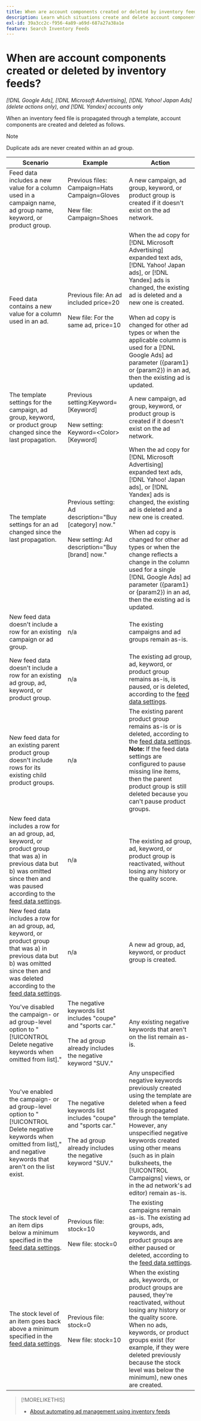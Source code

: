 ```yaml
---
title: When are account components created or deleted by inventory feeds?
description: Learn which situations create and delete account components when you post inventory feeds.
exl-id: 39a3cc2c-f956-4a89-a69d-687a27a38a1e
feature: Search Inventory Feeds
---
```

# When are account components created or deleted by inventory feeds?

*[!DNL Google Ads], [!DNL Microsoft Advertising], [!DNL Yahoo! Japan Ads] (delete actions only), and [!DNL Yandex] accounts only*

When an inventory feed file is propagated through a template, account components are created and deleted as follows.

>[!NOTE]
>
>Duplicate ads are never created within an ad group.

| Scenario | Example | Action |
|----|----|----|
| Feed data includes a new value for a column used in a campaign name, ad group name, keyword, or product group. | Previous files:<br>Campaign=Hats<br>Campaign=Gloves<br><br>New file:<br>Campaign=Shoes | A new campaign, ad group, keyword, or product group is created if it doesn't exist on the ad network. |
| Feed data contains a new value for a column used in an ad. | Previous file: An ad included price=20<br><br>New file: For the same ad, price=10 | When the ad copy for [!DNL Microsoft Advertising] expanded text ads, [!DNL Yahoo! Japan ads], or [!DNL Yandex] ads is changed, the existing ad is deleted and a new one is created.<br><br>When ad copy is changed for other ad types or when the applicable column is used for a [!DNL Google Ads] ad parameter ({param1} or {param2}) in an ad, then the existing ad is updated. |
| The template settings for the campaign, ad group, keyword, or product group changed since the last propagation. | Previous setting:Keyword=[Keyword]<br><br>New setting: Keyword=&lt;Color&gt;[Keyword] | A new campaign, ad group, keyword, or product group is created if it doesn't exist on the ad network. |
| The template settings for an ad changed since the last propagation. | Previous setting: Ad description=&quot;Buy [category] now.&quot;<br><br>New setting: Ad description=&quot;Buy [brand] now.&quot; | When the ad copy for [!DNL Microsoft Advertising] expanded text ads, [!DNL Yahoo! Japan ads], or [!DNL Yandex] ads is changed, the existing ad is deleted and a new one is created.<br><br>When ad copy is changed for other ad types or when the change reflects a change in the column used for a single [!DNL Google Ads] ad parameter ({param1} or {param2}) in an ad, then the existing ad is updated. |
| New feed data doesn't include a row for an existing campaign or ad group. | n/a | The existing campaigns and ad groups remain as-is. |
| New feed data doesn't include a row for an existing ad group, ad, keyword, or product group. | n/a | The existing ad group, ad, keyword, or product group remains as-is, is paused, or is deleted, according to the [feed data settings](feed-settings-manage.md#feed-data-settings). |
| New feed data for an existing parent product group doesn't include rows for its existing child product groups. | n/a | The existing parent product group remains as-is or is deleted, according to the [feed data settings](feed-settings-manage.md#feed-data-settings). <b>Note:</b> If the feed data settings are configured to pause missing line items, then the parent product group is still deleted because you can't pause product groups. |
| New feed data includes a row for an ad group, ad, keyword, or product group that was a) in previous data but b) was omitted since then and was paused according to the [feed data settings](feed-settings-manage.md#feed-data-settings). | n/a | The existing ad group, ad, keyword, or product group is reactivated, without losing any history or the quality score. |
| New feed data includes a row for an ad group, ad, keyword, or product group that was a) in previous data but b) was omitted since then and was deleted according to the [feed data settings](feed-settings-manage.md#feed-data-settings). | n/a | A new ad group, ad, keyword, or product group is created. |
| You've disabled the campaign- or ad group-level option to &quot;[!UICONTROL Delete negative keywords when omitted from list].&quot; | The negative keywords list includes &quot;coupe&quot; and &quot;sports car.&quot;<br><br>The ad group already includes the negative keyword &quot;SUV.&quot; | Any existing negative keywords that aren't on the list remain as-is. |
| You've enabled the campaign- or ad group-level option to &quot;[!UICONTROL Delete negative keywords when omitted from list],&quot; and negative keywords that aren't on the list exist. | The negative keywords list includes &quot;coupe&quot; and &quot;sports car.&quot;<br><br>The ad group already includes the negative keyword &quot;SUV.&quot; | Any unspecified negative keywords previously created using the template are deleted when a feed file is propagated through the template. However, any unspecified negative keywords created using other means (such as in plain bulksheets, the [!UICONTROL Campaigns] views, or in the ad network's ad editor) remain as-is. | | The scheduled end date for the components of a posted feed file occurs. | n/a | The existing campaigns remain as-is. The existing ad groups, ads, and keywords remain as-is, are paused, or are deleted, according to the [feed data settings](feed-settings-manage.md#feed-data-settings). |
| The stock level of an item dips below a minimum specified in the [feed data settings](feed-settings-manage.md#feed-data-settings). | Previous file: stock=10<br><br>New file: stock=0 | The existing campaigns remain as-is. The existing ad groups, ads, keywords, and product groups are either paused or deleted, according to the [feed data settings](feed-settings-manage.md#feed-data-settings). |
| The stock level of an item goes back above a minimum specified in the [feed data settings](feed-settings-manage.md#feed-data-settings). | Previous file: stock=0<br><br> New file: stock=10 | When the existing ads, keywords, or product groups are paused, they're reactivated, without losing any history or the quality score. When no ads, keywords, or product groups exist (for example, if they were deleted previously because the stock level was below the minimum), new ones are created. |

>[!MORELIKETHIS]
>
>* [About automating ad management using inventory feeds](inventory-feeds-about.md)
